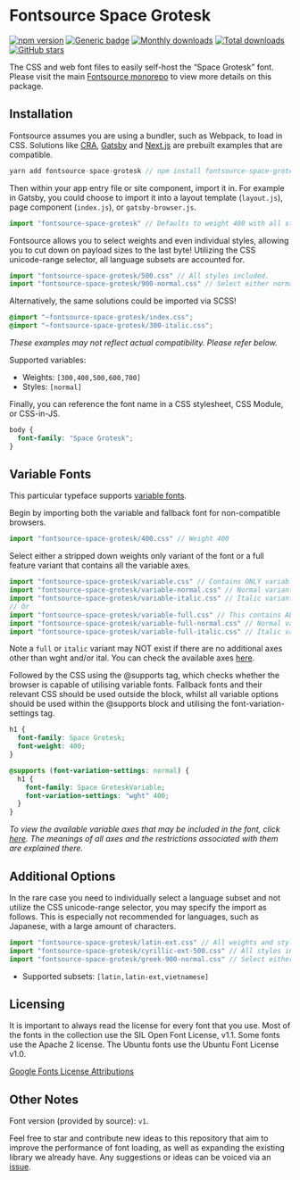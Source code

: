 # Fontsource Space Grotesk

[![npm version](https://badge.fury.io/js/fontsource-space-grotesk.svg)](https://www.npmjs.com/package/fontsource-space-grotesk) [![Generic badge](https://img.shields.io/badge/fontsource-passing-brightgreen)](https://github.com/fontsource/fontsource) [![Monthly downloads](https://badgen.net/npm/dm/fontsource-space-grotesk)](https://github.com/fontsource/fontsource) [![Total downloads](https://badgen.net/npm/dt/fontsource-space-grotesk)](https://github.com/fontsource/fontsource) [![GitHub stars](https://img.shields.io/github/stars/DecliningLotus/fontsource.svg?style=social&label=Star)](https://github.com/fontsource/fontsource/stargazers)

The CSS and web font files to easily self-host the “Space Grotesk” font. Please visit the main [Fontsource monorepo](https://github.com/fontsource/fontsource) to view more details on this package.

## Installation

Fontsource assumes you are using a bundler, such as Webpack, to load in CSS. Solutions like [CRA](https://create-react-app.dev/), [Gatsby](https://www.gatsbyjs.org/) and [Next.js](https://nextjs.org/) are prebuilt examples that are compatible.

```javascript
yarn add fontsource-space-grotesk // npm install fontsource-space-grotesk
```

Then within your app entry file or site component, import it in. For example in Gatsby, you could choose to import it into a layout template (`layout.js`), page component (`index.js`), or `gatsby-browser.js`.

```javascript
import "fontsource-space-grotesk" // Defaults to weight 400 with all styles included.
```

Fontsource allows you to select weights and even individual styles, allowing you to cut down on payload sizes to the last byte! Utilizing the CSS unicode-range selector, all language subsets are accounted for.

```javascript
import "fontsource-space-grotesk/500.css" // All styles included.
import "fontsource-space-grotesk/900-normal.css" // Select either normal or italic.
```

Alternatively, the same solutions could be imported via SCSS!

```scss
@import "~fontsource-space-grotesk/index.css";
@import "~fontsource-space-grotesk/300-italic.css";
```

_These examples may not reflect actual compatibility. Please refer below._

Supported variables:

- Weights: `[300,400,500,600,700]`
- Styles: `[normal]`

Finally, you can reference the font name in a CSS stylesheet, CSS Module, or CSS-in-JS.

```css
body {
  font-family: "Space Grotesk";
}
```

## Variable Fonts

This particular typeface supports [variable fonts](https://developer.mozilla.org/en-US/docs/Web/CSS/CSS_Fonts/Variable_Fonts_Guide).

Begin by importing both the variable and fallback font for non-compatible browsers.

```js
import "fontsource-space-grotesk/400.css" // Weight 400
```

Select either a stripped down weights only variant of the font or a full feature variant that contains all the variable axes.

```js
import "fontsource-space-grotesk/variable.css" // Contains ONLY variable weights and no other axes. Both normal and italic.
import "fontsource-space-grotesk/variable-normal.css" // Normal variant.
import "fontsource-space-grotesk/variable-italic.css" // Italic variant.
// Or
import "fontsource-space-grotesk/variable-full.css" // This contains ALL variable axes. Font files are larger. Both normal and italic.
import "fontsource-space-grotesk/variable-full-normal.css" // Normal variant.
import "fontsource-space-grotesk/variable-full-italic.css" // Italic variant.
```

Note a `full` or `italic` variant may NOT exist if there are no additional axes other than wght and/or ital. You can check the available axes [here](https://fonts.google.com/variablefonts).

Followed by the CSS using the @supports tag, which checks whether the browser is capable of utilising variable fonts. Fallback fonts and their relevant CSS should be used outside the block, whilst all variable options should be used within the @supports block and utilising the font-variation-settings tag.

```css
h1 {
  font-family: Space Grotesk;
  font-weight: 400;
}

@supports (font-variation-settings: normal) {
  h1 {
    font-family: Space GroteskVariable;
    font-variation-settings: "wght" 400;
  }
}
```

_To view the available variable axes that may be included in the font, click [here](https://fonts.google.com/variablefonts). The meanings of all axes and the restrictions associated with them are explained there._

## Additional Options

In the rare case you need to individually select a language subset and not utilize the CSS unicode-range selector, you may specify the import as follows. This is especially not recommended for languages, such as Japanese, with a large amount of characters.

```javascript
import "fontsource-space-grotesk/latin-ext.css" // All weights and styles included.
import "fontsource-space-grotesk/cyrillic-ext-500.css" // All styles included.
import "fontsource-space-grotesk/greek-900-normal.css" // Select either normal or italic.
```

- Supported subsets: `[latin,latin-ext,vietnamese]`

## Licensing

It is important to always read the license for every font that you use.
Most of the fonts in the collection use the SIL Open Font License, v1.1. Some fonts use the Apache 2 license. The Ubuntu fonts use the Ubuntu Font License v1.0.

[Google Fonts License Attributions](https://fonts.google.com/attribution)

## Other Notes

Font version (provided by source): `v1`.

Feel free to star and contribute new ideas to this repository that aim to improve the performance of font loading, as well as expanding the existing library we already have. Any suggestions or ideas can be voiced via an [issue](https://github.com/fontsource/fontsource/issues).
